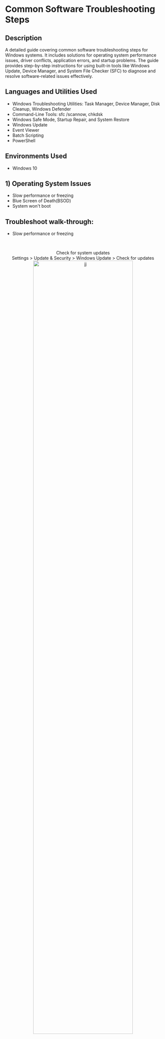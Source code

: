 <h1>Common Software Troubleshooting Steps </h1>

<h2>Description</h2>
A detailed guide covering common software troubleshooting steps for Windows systems. It includes solutions for operating system performance issues, driver conflicts, application errors, and startup problems. The guide provides step-by-step instructions for using built-in tools like Windows Update, Device Manager, and System File Checker (SFC) to diagnose and resolve software-related issues effectively.
<h2>Languages and Utilities Used</h2>

- Windows Troubleshooting Utilities: Task Manager, Device Manager, Disk Cleanup, Windows Defender
- Command-Line Tools: sfc /scannow, chkdsk
- Windows Safe Mode, Startup Repair, and System Restore
- Windows Update
- Event Viewer
- Batch Scripting
- PowerShell

<h2>Environments Used </h2>

- Windows 10

<h2>1) Operating System Issues</h2>

- Slow performance or freezing
- Blue Screen of Death(BSOD)
- System won't boot
  
<h2>Troubleshoot walk-through:</h2>

- Slow performance or freezing
<br/>

<p align="center"> 
  Check for system updates <br/>
  Settings > Update & Security > Windows Update > Check for updates

<img src="https://i.imgur.com/hjrDDXI.png" height="80%" width="80%" alt="jj"/>
<br/>
<br/>
<p align="center"> 
  Run Disk Cleanup <br/>
  Open Disk Cleanup > Select Files to Delete > Clean Up System Files (Optional) > OK > Delete Files
<img src="https://i.imgur.com/xBz55BQ.png" height="80%" width="80%" alt="jj"/>
<br/>
<br/>  
<p align="center"> 
  End Unnecessary Tasks in Task Manager <br/>
  Open Task Manager > Process Tab > End High-Usage Tasks (Carefully) or Unused tasks
<img src="https://i.imgur.com/afAr2aa.png" height="80%" width="80%" alt="jj"/>
<br/>
<br/>
<p align="center"> 
  Scan for Malware with Windows Defender or Antivirus Software<br/>
  Open Windows Security > Virus & Threat Protection > Scan Options > Run a Quick or Full Scan
<img src="https://i.imgur.com/wspD6tk.png" height="80%" width="80%" alt="jj"/>
<br/>
<br/>
  
- Blue Screen of Death(BSOD) 

<p align="center"> 
  Note the error code <br/>
  (Do online research to find out more about it)

<img src="https://i.imgur.com/Z9uApf2.png" height="80%" width="80%" alt="BSOD"/>
<br/>
<p align="center"> 
  Enter Advanced Startup: Do Startup Repair First <br/>
  Shit+Restart > Troubleshoot > Advanced Options > Startup Repair 

<img src="https://i.imgur.com/pbimleT.png" height="80%" width="80%" alt="jj"/>
<br/>
<p align="center"> 
  Use Command Prompt <br/>
  Troubleshoot > Advanced Options > Command Prompt
 <br align="center">

 <br/>
 
  <img src="https://i.imgur.com/hmpBzV7.png" height="60%" width="80%" alt="jj"/>
  
<br/>
</p>
<p align="center"> 
  Execute Commands in CMD <br/>
Close The Prompt After You Done > Then Continue
 <br align="center">

 <br/>
 
  <img src="https://i.imgur.com/0Zvage4.jpeg" height="60%" width="80%" alt="jj"/>
  <img src="https://i.imgur.com/IfwG5Df.jpeg" height="60%" width="80%" alt="jj"/>
  <img src="https://i.imgur.com/U3r0Y09.jpeg" height="60%" width="80%" alt="jj"/>
  
  
  
<br/>
<br/>

- System won't boot
  
</p>
<!--
 ```diff
- text in red
+ text in green
! text in orange
# text in gray
@@ text in purple (and bold)@@
```
--!>
